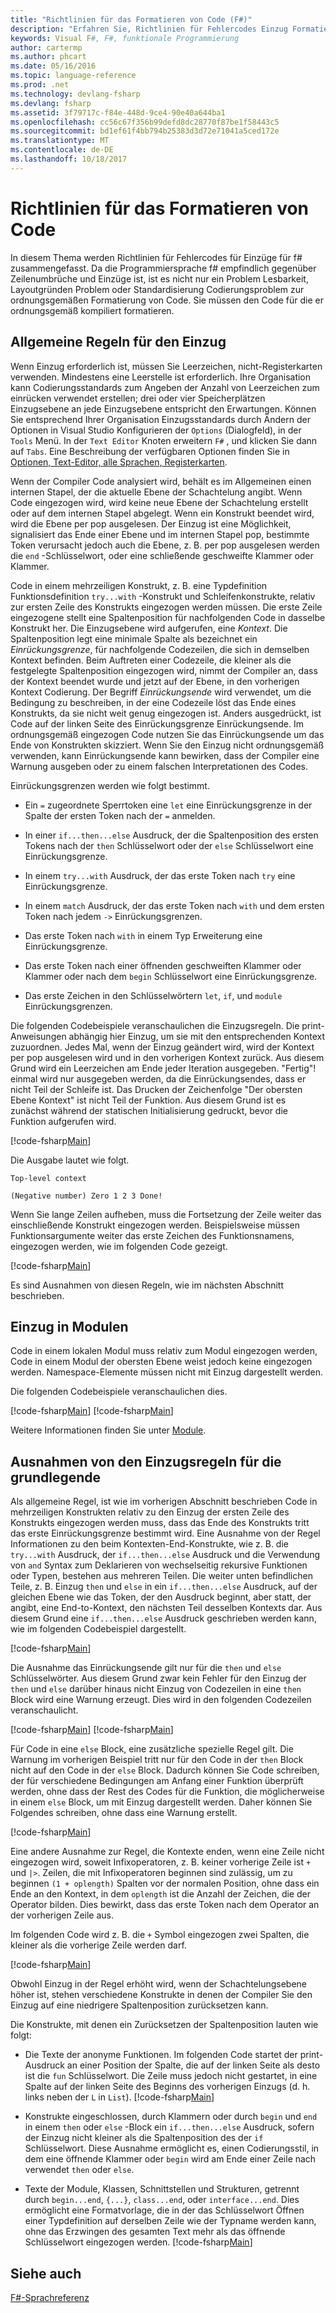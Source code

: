 ```yaml
---
title: "Richtlinien für das Formatieren von Code (F#)"
description: "Erfahren Sie, Richtlinien für Fehlercodes Einzug Formatierung für die Programmiersprache für die Lesbarkeit, Ästhetik, Standardisierung und Kompilierung f#."
keywords: Visual F#, F#, funktionale Programmierung
author: cartermp
ms.author: phcart
ms.date: 05/16/2016
ms.topic: language-reference
ms.prod: .net
ms.technology: devlang-fsharp
ms.devlang: fsharp
ms.assetid: 3f79717c-f84e-448d-9ce4-90e40a644ba1
ms.openlocfilehash: cc56c67f356b99defd8dc28770f87be1f58443c5
ms.sourcegitcommit: bd1ef61f4bb794b25383d3d72e71041a5ced172e
ms.translationtype: MT
ms.contentlocale: de-DE
ms.lasthandoff: 10/18/2017
---
```

# <a name="code-formatting-guidelines"></a>Richtlinien für das Formatieren von Code

In diesem Thema werden Richtlinien für Fehlercodes für Einzüge für f# zusammengefasst. Da die Programmiersprache f# empfindlich gegenüber Zeilenumbrüche und Einzüge ist, ist es nicht nur ein Problem Lesbarkeit, Layoutgründen Problem oder Standardisierung Codierungsproblem zur ordnungsgemäßen Formatierung von Code. Sie müssen den Code für die er ordnungsgemäß kompiliert formatieren.


## <a name="general-rules-for-indentation"></a>Allgemeine Regeln für den Einzug
Wenn Einzug erforderlich ist, müssen Sie Leerzeichen, nicht-Registerkarten verwenden. Mindestens eine Leerstelle ist erforderlich. Ihre Organisation kann Codierungsstandards zum Angeben der Anzahl von Leerzeichen zum einrücken verwendet erstellen; drei oder vier Speicherplätzen Einzugsebene an jede Einzugsebene entspricht den Erwartungen. Können Sie entsprechend Ihrer Organisation Einzugsstandards durch Ändern der Optionen in Visual Studio Konfigurieren der `Options` (Dialogfeld), in der `Tools` Menü. In der `Text Editor` Knoten erweitern `F#` , und klicken Sie dann auf `Tabs`. Eine Beschreibung der verfügbaren Optionen finden Sie in [Optionen, Text-Editor, alle Sprachen, Registerkarten](https://msdn.microsoft.com/library/7sffa753.aspx).

Wenn der Compiler Code analysiert wird, behält es im Allgemeinen einen internen Stapel, der die aktuelle Ebene der Schachtelung angibt. Wenn Code eingezogen wird, wird keine neue Ebene der Schachtelung erstellt oder auf dem internen Stapel abgelegt. Wenn ein Konstrukt beendet wird, wird die Ebene per pop ausgelesen. Der Einzug ist eine Möglichkeit, signalisiert das Ende einer Ebene und im internen Stapel pop, bestimmte Token verursacht jedoch auch die Ebene, z. B. per pop ausgelesen werden die `end` -Schlüsselwort, oder eine schließende geschweifte Klammer oder Klammer.

Code in einem mehrzeiligen Konstrukt, z. B. eine Typdefinition Funktionsdefinition `try...with` -Konstrukt und Schleifenkonstrukte, relativ zur ersten Zeile des Konstrukts eingezogen werden müssen. Die erste Zeile eingezogene stellt eine Spaltenposition für nachfolgenden Code in dasselbe Konstrukt her. Die Einzugsebene wird aufgerufen, eine *Kontext*. Die Spaltenposition legt eine minimale Spalte als bezeichnet ein *Einrückungsgrenze*, für nachfolgende Codezeilen, die sich in demselben Kontext befinden. Beim Auftreten einer Codezeile, die kleiner als die festgelegte Spaltenposition eingezogen wird, nimmt der Compiler an, dass der Kontext beendet wurde und jetzt auf der Ebene, in den vorherigen Kontext Codierung. Der Begriff *Einrückungsende* wird verwendet, um die Bedingung zu beschreiben, in der eine Codezeile löst das Ende eines Konstrukts, da sie nicht weit genug eingezogen ist. Anders ausgedrückt, ist Code auf der linken Seite des Einrückungsgrenze Einrückungsende. Im ordnungsgemäß eingezogen Code nutzen Sie das Einrückungsende um das Ende von Konstrukten skizziert. Wenn Sie den Einzug nicht ordnungsgemäß verwenden, kann Einrückungsende kann bewirken, dass der Compiler eine Warnung ausgeben oder zu einem falschen Interpretationen des Codes.

Einrückungsgrenzen werden wie folgt bestimmt.


- Ein `=` zugeordnete Sperrtoken eine `let` eine Einrückungsgrenze in der Spalte der ersten Token nach der `=` anmelden.


- In einer `if...then...else` Ausdruck, der die Spaltenposition des ersten Tokens nach der `then` Schlüsselwort oder der `else` Schlüsselwort eine Einrückungsgrenze.


- In einem `try...with` Ausdruck, der das erste Token nach `try` eine Einrückungsgrenze.


- In einem `match` Ausdruck, der das erste Token nach `with` und dem ersten Token nach jedem `->` Einrückungsgrenzen.


- Das erste Token nach `with` in einem Typ Erweiterung eine Einrückungsgrenze.


- Das erste Token nach einer öffnenden geschweiften Klammer oder Klammer oder nach dem `begin` Schlüsselwort eine Einrückungsgrenze.


- Das erste Zeichen in den Schlüsselwörtern `let`, `if`, und `module` Einrückungsgrenzen.


Die folgenden Codebeispiele veranschaulichen die Einzugsregeln. Die print-Anweisungen abhängig hier Einzug, um sie mit den entsprechenden Kontext zuzuordnen. Jedes Mal, wenn der Einzug geändert wird, wird der Kontext per pop ausgelesen wird und in den vorherigen Kontext zurück. Aus diesem Grund wird ein Leerzeichen am Ende jeder Iteration ausgegeben. "Fertig"! einmal wird nur ausgegeben werden, da die Einrückungsendes, dass er nicht Teil der Schleife ist. Das Drucken der Zeichenfolge "Der obersten Ebene Kontext" ist nicht Teil der Funktion. Aus diesem Grund ist es zunächst während der statischen Initialisierung gedruckt, bevor die Funktion aufgerufen wird.

[!code-fsharp[Main](../../../samples/snippets/fsharp/code-formatting/snippet1.fs)]

Die Ausgabe lautet wie folgt.

```
Top-level context

(Negative number) Zero 1 2 3 Done!
```

Wenn Sie lange Zeilen aufheben, muss die Fortsetzung der Zeile weiter das einschließende Konstrukt eingezogen werden. Beispielsweise müssen Funktionsargumente weiter das erste Zeichen des Funktionsnamens, eingezogen werden, wie im folgenden Code gezeigt.

[!code-fsharp[Main](../../../samples/snippets/fsharp/code-formatting/snippet2.fs)]

Es sind Ausnahmen von diesen Regeln, wie im nächsten Abschnitt beschrieben.


## <a name="indentation-in-modules"></a>Einzug in Modulen
Code in einem lokalen Modul muss relativ zum Modul eingezogen werden, Code in einem Modul der obersten Ebene weist jedoch keine eingezogen werden. Namespace-Elemente müssen nicht mit Einzug dargestellt werden.

Die folgenden Codebeispiele veranschaulichen dies.

[!code-fsharp[Main](../../../samples/snippets/fsharp/code-formatting/snippet3.fs)]
[!code-fsharp[Main](../../../samples/snippets/fsharp/code-formatting/snippet4.fs)]

Weitere Informationen finden Sie unter [Module](modules.md).


## <a name="exceptions-to-the-basic-indentation-rules"></a>Ausnahmen von den Einzugsregeln für die grundlegende
Als allgemeine Regel, ist wie im vorherigen Abschnitt beschrieben Code in mehrzeiligen Konstrukten relativ zu den Einzug der ersten Zeile des Konstrukts eingezogen werden muss, dass das Ende des Konstrukts tritt das erste Einrückungsgrenze bestimmt wird. Eine Ausnahme von der Regel Informationen zu den beim Kontexten-End-Konstrukte, wie z. B. die `try...with` Ausdruck, der `if...then...else` Ausdruck und die Verwendung von `and` Syntax zum Deklarieren von wechselseitig rekursive Funktionen oder Typen, bestehen aus mehreren Teilen. Die weiter unten befindlichen Teile, z. B. Einzug `then` und `else` in ein `if...then...else` Ausdruck, auf der gleichen Ebene wie das Token, der den Ausdruck beginnt, aber statt, der angibt, eine End-to-Kontext, den nächsten Teil desselben Kontexts dar. Aus diesem Grund eine `if...then...else` Ausdruck geschrieben werden kann, wie im folgenden Codebeispiel dargestellt.

[!code-fsharp[Main](../../../samples/snippets/fsharp/code-formatting/snippet5.fs)]

Die Ausnahme das Einrückungsende gilt nur für die `then` und `else` Schlüsselwörter. Aus diesem Grund zwar kein Fehler für den Einzug der `then` und `else` darüber hinaus nicht Einzug von Codezeilen in eine `then` Block wird eine Warnung erzeugt. Dies wird in den folgenden Codezeilen veranschaulicht.

[!code-fsharp[Main](../../../samples/snippets/fsharp/code-formatting/snippet6.fs)]
[!code-fsharp[Main](../../../samples/snippets/fsharp/code-formatting/snippet7.fs)]

Für Code in eine `else` Block, eine zusätzliche spezielle Regel gilt. Die Warnung im vorherigen Beispiel tritt nur für den Code in der `then` Block nicht auf den Code in der `else` Block. Dadurch können Sie Code schreiben, der für verschiedene Bedingungen am Anfang einer Funktion überprüft werden, ohne dass der Rest des Codes für die Funktion, die möglicherweise in einem `else` Block, um mit Einzug dargestellt werden. Daher können Sie Folgendes schreiben, ohne dass eine Warnung erstellt.

[!code-fsharp[Main](../../../samples/snippets/fsharp/code-formatting/snippet8.fs)]

Eine andere Ausnahme zur Regel, die Kontexte enden, wenn eine Zeile nicht eingezogen wird, soweit Infixoperatoren, z. B. keiner vorherige Zeile ist `+` und `|>`. Zeilen, die mit Infixoperatoren beginnen sind zulässig, um zu beginnen `(1 + oplength)` Spalten vor der normalen Position, ohne dass ein Ende an den Kontext, in dem `oplength` ist die Anzahl der Zeichen, die der Operator bilden. Dies bewirkt, dass das erste Token nach dem Operator an der vorherigen Zeile aus.

Im folgenden Code wird z. B. die `+` Symbol eingezogen zwei Spalten, die kleiner als die vorherige Zeile werden darf.

[!code-fsharp[Main](../../../samples/snippets/fsharp/code-formatting/snippet9.fs)]

Obwohl Einzug in der Regel erhöht wird, wenn der Schachtelungsebene höher ist, stehen verschiedene Konstrukte in denen der Compiler Sie den Einzug auf eine niedrigere Spaltenposition zurücksetzen kann.

Die Konstrukte, mit denen ein Zurücksetzen der Spaltenposition lauten wie folgt:


- Die Texte der anonyme Funktionen. Im folgenden Code startet der print-Ausdruck an einer Position der Spalte, die auf der linken Seite als desto ist die `fun` Schlüsselwort. Die Zeile muss jedoch nicht gestartet, in eine Spalte auf der linken Seite des Beginns des vorherigen Einzugs (d. h. links neben der `L` in `List`).
[!code-fsharp[Main](../../../samples/snippets/fsharp/code-formatting/snippet10.fs)]

- Konstrukte eingeschlossen, durch Klammern oder durch `begin` und `end` in einem `then` oder `else` -Block ein `if...then...else` Ausdruck, sofern der Einzug nicht kleiner als die Spaltenposition des der `if` Schlüsselwort. Diese Ausnahme ermöglicht es, einen Codierungsstil, in dem eine öffnende Klammer oder `begin` wird am Ende einer Zeile nach verwendet `then` oder `else`.


- Texte der Module, Klassen, Schnittstellen und Strukturen, getrennt durch `begin...end`, `{...}`, `class...end`, oder `interface...end`. Dies ermöglicht eine Formatvorlage, die in der das Schlüsselwort Öffnen einer Typdefinition auf derselben Zeile wie der Typname werden kann, ohne das Erzwingen des gesamten Text mehr als das öffnende Schlüsselwort eingezogen werden.
[!code-fsharp[Main](../../../samples/snippets/fsharp/code-formatting/snippet13.fs)]


## <a name="see-also"></a>Siehe auch
[F#-Sprachreferenz](index.md)
